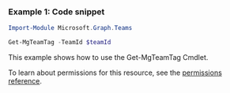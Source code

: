 ### Example 1: Code snippet

```powershellImport-Module Microsoft.Graph.Teams

Get-MgTeamTag -TeamId $teamId
```
This example shows how to use the Get-MgTeamTag Cmdlet.
To learn about permissions for this resource, see the [permissions reference](/graph/permissions-reference).

